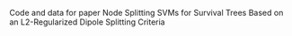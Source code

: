 Code and data for paper Node Splitting SVMs for Survival Trees Based on
an L2-Regularized Dipole Splitting Criteria
